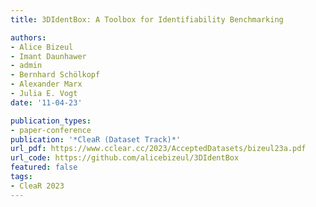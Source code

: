 ```yaml
---
title: 3DIdentBox: A Toolbox for Identifiability Benchmarking

authors:
- Alice Bizeul
- Imant Daunhawer
- admin
- Bernhard Schölkopf
- Alexander Marx
- Julia E. Vogt
date: '11-04-23'

publication_types:
- paper-conference
publication: '*CleaR (Dataset Track)*'
url_pdf: https://www.cclear.cc/2023/AcceptedDatasets/bizeul23a.pdf
url_code: https://github.com/alicebizeul/3DIdentBox
featured: false
tags:
- CleaR 2023
---
```


